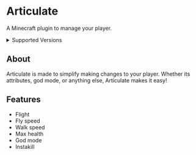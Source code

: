 # Articulate

A Minecraft plugin to manage your player.


<details>
<summary>Supported Versions</summary>

**Spigot & Paper Supported**

- 1.21.5
- 1.21.6
- 1.21.7
- 1.21.8
- 1.21.9
- 1.21.10

</details>

## About

Articulate is made to simplify making changes to your player. Whether its attributes, god mode, or anything else, Articulate makes it easy!

## Features

* Flight
* Fly speed
* Walk speed
* Max health
* God mode
* Instakill
